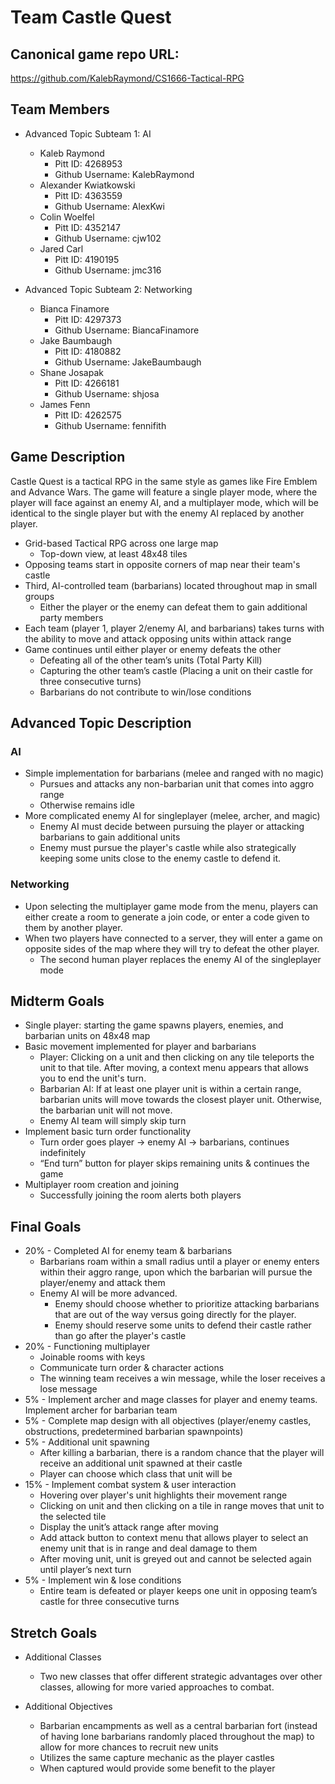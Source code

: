 # Team Castle Quest

## Canonical game repo URL:

https://github.com/KalebRaymond/CS1666-Tactical-RPG

## Team Members
* Advanced Topic Subteam 1: AI

	* Kaleb Raymond
        * Pitt ID: 4268953
        * Github Username: KalebRaymond
    * Alexander Kwiatkowski
        * Pitt ID: 4363559
        * Github Username: AlexKwi
    * Colin Woelfel
        * Pitt ID: 4352147
        * Github Username: cjw102
    * Jared Carl
        * Pitt ID: 4190195
        * Github Username: jmc316


* Advanced Topic Subteam 2: Networking

	* Bianca Finamore    
        * Pitt ID: 4297373
        * Github Username: BiancaFinamore
    * Jake Baumbaugh
        * Pitt ID: 4180882
        * Github Username: JakeBaumbaugh
    * Shane Josapak
        * Pitt ID: 4266181
        * Github Username: shjosa
    * James Fenn
        * Pitt ID: 4262575
        * Github Username: fennifith

## Game Description

Castle Quest is a tactical RPG in the same style as games like Fire Emblem and Advance Wars. The game will feature a single player mode, where the player will face against an enemy AI, and a multiplayer mode, which will be identical to the single player but with the enemy AI replaced by another player.

* Grid-based Tactical RPG across one large map
    * Top-down view, at least 48x48 tiles
* Opposing teams start in opposite corners of map near their team's castle
* Third, AI-controlled team (barbarians) located throughout map in small groups
    * Either the player or the enemy can defeat them to gain additional party members
* Each team (player 1, player 2/enemy AI, and barbarians) takes turns with the ability to move and attack opposing units within attack range
* Game continues until either player or enemy defeats the other
    * Defeating all of the other team’s units (Total Party Kill)
    * Capturing the other team’s castle (Placing a unit on their castle for three consecutive turns)
    * Barbarians do not contribute to win/lose conditions


## Advanced Topic Description

### AI

* Simple implementation for barbarians (melee and ranged with no magic)
    * Pursues and attacks any non-barbarian unit that comes into aggro range
    * Otherwise remains idle
* More complicated enemy AI for singleplayer (melee, archer, and magic)
    * Enemy AI must decide between pursuing the player or attacking barbarians to gain additional units
    * Enemy must pursue the player's castle while also strategically keeping some units close to the enemy castle to defend it.

### Networking

* Upon selecting the multiplayer game mode from the menu, players can either create a room to generate a join code, or enter a code given to them by another player.
* When two players have connected to a server, they will enter a game on opposite sides of the map where they will try to defeat the other player.
    * The second human player replaces the enemy AI of the singleplayer mode 


## Midterm Goals

* Single player: starting the game spawns players, enemies, and barbarian units on 48x48 map
* Basic movement implemented for player and barbarians
    * Player: Clicking on a unit and then clicking on any tile teleports the unit to that tile. After moving, a context menu appears that allows you to end the unit's turn.
    * Barbarian AI: If at least one player unit is within a certain range, barbarian units will move towards the closest player unit. Otherwise, the barbarian unit will not move.
    * Enemy AI team will simply skip turn
* Implement basic turn order functionality
    * Turn order goes player -> enemy AI -> barbarians, continues indefinitely 
    * “End turn” button for player skips remaining units & continues the game
* Multiplayer room creation and joining
    * Successfully joining the room alerts both players


## Final Goals

* 20% - Completed AI for enemy team & barbarians
    * Barbarians roam within a small radius until a player or enemy enters within their aggro range, upon which the barbarian will pursue the player/enemy and attack them
    * Enemy AI will be more advanced. 
    	* Enemy should choose whether to prioritize attacking barbarians that are out of the way versus going directly for the player.
    	* Enemy should reserve some units to defend their castle rather than go after the player's castle
* 20% - Functioning multiplayer
    * Joinable rooms with keys
    * Communicate turn order & character actions
    * The winning team receives a win message, while the loser receives a lose message
* 5% - Implement archer and mage classes for player and enemy teams. Implement archer for barbarian team
* 5% - Complete map design with all objectives (player/enemy castles, obstructions, predetermined barbarian spawnpoints)
* 5% - Additional unit spawning
    * After killing a barbarian, there is a random chance that the player will receive an additional unit spawned at their castle
    * Player can choose which class that unit will be
* 15% - Implement combat system & user interaction
    * Hovering over player's unit highlights their movement range
    * Clicking on unit and then clicking on a tile in range moves that unit to the selected tile
    * Display the unit’s attack range after moving
    * Add attack button to context menu that allows player to select an enemy unit that is in range and deal damage to them
    * After moving unit, unit is greyed out and cannot be selected again until player’s next turn
* 5% - Implement win & lose conditions
    * Entire team is defeated or player keeps one unit in opposing team’s castle for three consecutive turns


## Stretch Goals

* Additional Classes
    * Two new classes that offer different strategic advantages over other classes, allowing for more varied approaches to combat.

* Additional Objectives
    * Barbarian encampments as well as a central barbarian fort (instead of having lone barbarians randomly placed throughout the map) to allow for more chances to recruit new units
    * Utilizes the same capture mechanic as the player castles
    * When captured would provide some benefit to the player
